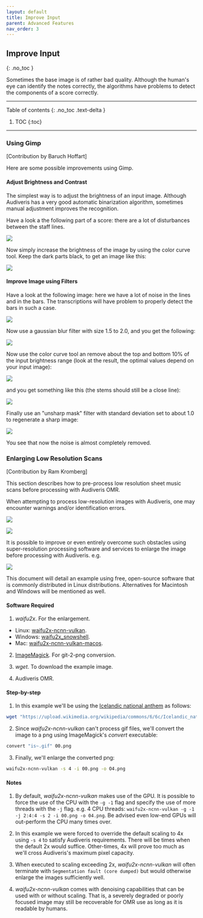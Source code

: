 ```yaml
---
layout: default
title: Improve Input
parent: Advanced Features
nav_order: 3
---
```

## Improve Input
{: .no_toc }

Sometimes the base image is of rather bad quality.
Although the human's eye can identify the notes correctly, the algorithms have problems to detect
the components of a score correctly.

---
Table of contents
{: .no_toc .text-delta }

1. TOC
{:toc}
---

### Using Gimp

[Contribution by Baruch Hoffart]

Here are some possible improvements using Gimp.

#### Adjust Brightness and Contrast

The simplest way is to adjust the brightness of an input image.
Although Audiveris has a very good automatic binarization algorithm, sometimes manual adjustment
improves the recognition.

Have a look a the following part of a score: there are a lot of disturbances between the staff lines.

![](../assets/images/adjust_brightness_1.png)

Now simply increase the brightness of the image by using the color curve tool.
Keep the dark parts black, to get an image like this:

![](../assets/images/adjust_brightness_2.png)

#### Improve Image using Filters

Have a look at the following image: here we have a lot of noise in the lines and in the bars.
The transcriptions will have problem to properly detect the bars in such a case.

![](../assets/images/adjust_filter_1.png)

Now use a gaussian blur filter with size 1.5 to 2.0, and you get the following:

![](../assets/images/adjust_filter_2.png)

Now use the color curve tool an remove about the top and bottom 10% of the input brightness range
(look at the result, the optimal values depend on your input image):

![](../assets/images/adjust_filter_brightness.png)

and you get something like this (the stems should still be a close line):

![](../assets/images/adjust_filter_3.png)

Finally use an "unsharp mask" filter with standard deviation set to about 1.0 to regenerate a sharp image:

![](../assets/images/adjust_filter_4.png)

You see that now the noise is almost completely removed.

### Enlarging Low Resolution Scans

[Contribution by Ram Kromberg]

This section describes how to pre-process low resolution sheet music scans before processing with Audiveris OMR.

When attempting to process low-resolution images with Audiveris, one may encounter warnings and/or identification errors.

![](../assets/images/enlarge_warning_interline_value.png)


![](../assets/images/enlarge_failed_omr.png)

It is possible to improve or even entirely overcome such obstacles using super-resolution processing software and services to enlarge the image before processing with Audiveris. e.g.

![](../assets/images/enlarge_successful_omr.png)

This document will detail an example using free, open-source software that is commonly distributed in Linux distributions. Alternatives for Macintosh and Windows will be mentioned as well.

#### Software Required

1. _waifu2x_. For the enlargement.

* Linux: [waifu2x-ncnn-vulkan](https://github.com/nihui/waifu2x-ncnn-vulkan).
* Windows: [waifu2x_snowshell](https://github.com/YukihoAA/waifu2x_snowshell).
* Mac: [waifu2x-ncnn-vulkan-macos](https://github.com/moeoverflow/waifu2x-ncnn-vulkan-macos).

2. [ImageMagick](https://imagemagick.org). For git-2-png conversion.

3. _wget_. To download the example image.

4. Audiveris OMR.

#### Step-by-step

1. In this example we'll be using the [Icelandic national anthem](https://commons.wikimedia.org/wiki/File:Icelandic_national_anthem_sheet_music.gif) as follows:

```bash
wget "https://upload.wikimedia.org/wikipedia/commons/6/6c/Icelandic_national_anthem_sheet_music.gif"
```

2. Since _waifu2x-ncnn-vulkan_ can't process gif files, we'll convert the image to a png using ImageMagick's _convert_ executable:

```bash
convert "is~.gif" 00.png
```

3. Finally, we'll enlarge the converted png:

```bash
waifu2x-ncnn-vulkan -s 4 -i 00.png -o O4.png
```

#### Notes

1. By default, _waifu2x-ncnn-vulkan_ makes use of the GPU. It is possible to force the use of the CPU with the `-g -1` flag and specify the use of more threads with the `-j` flag. e.g. 4 CPU threads: `waifu2x-ncnn-vulkan -g -1 -j 2:4:4 -s 2 -i 00.png -o 04.png`.
Be advised even low-end GPUs will out-perform the CPU many times over.

2. In this example we were forced to override the default scaling to 4x using `-s 4` to satisfy Audiveris requirements. There will be times when the default 2x would suffice. Other-times, 4x will prove too much as we'll cross Audiveris's maximum pixel capacity.

3. When executed to scaling exceeding 2x, _waifu2x-ncnn-vulkan_ will often terminate with `Segmentation fault (core dumped)` but would otherwise enlarge the images sufficiently well.

4. _waifu2x-ncnn-vulkan_ comes with denoising capabilities that can be used with or without scaling.
That is, a severely degraded or poorly focused image may still be recoverable for OMR use
as long as it is readable by humans.

